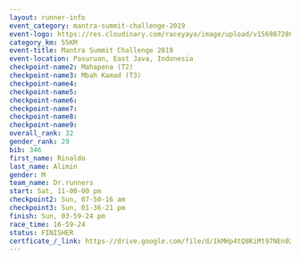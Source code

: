 ```yaml
---
layout: runner-info 
event_category: mantra-summit-challenge-2019 
event-logo: https://res.cloudinary.com/raceyaya/image/upload/v1569072809/logo/mantra-image_segrbx.jpg
category_km: 55KM 
event-title: Mantra Summit Challenge 2019 
event-location: Pasuruan, East Java, Indonesia 
checkpoint-name2: Mahapena (T2) 
checkpoint-name3: Mbah Kamad (T3) 
checkpoint-name4: 
checkpoint-name5: 
checkpoint-name6: 
checkpoint-name7: 
checkpoint-name8: 
checkpoint-name9: 
overall_rank: 32
gender_rank: 29
bib: 346
first_name: Rinaldo
last_name: Alimin
gender: M
team_name: Dr.runners
start: Sat, 11-00-00 pm
checkpoint2: Sun, 07-50-16 am
checkpoint3: Sun, 01-36-21 pm
finish: Sun, 03-59-24 pm
race_time: 16-59-24
status: FINISHER
certficate_/_link: https-//drive.google.com/file/d/1kMHp4tQ8KiMt97NEn02m_-X3N97HCQoL/view?usp=sharing
---
```

